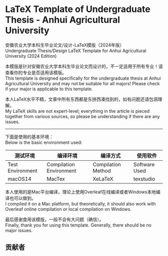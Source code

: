 # LaTeX Template of Undergraduate Thesis - Anhui Agricultural University
安徽农业大学本科生毕业论文/设计-LaTeX模版（2024年版）  
Undergraduate Thesis/Design LaTeX Template for Anhui Agricultural University (2024 Edition)

本模版是针对安徽农业大学本科生毕业论文而设计的，不一定适用于所有专业！请查看你的专业是否适用该模版。  
This template is designed specifically for the undergraduate thesis at Anhui Agricultural University and may not be suitable for all majors! Please check if your major is applicable to this template.

本人LaTeX水平不精，文章中所有东西都是东拼西凑找到的，如有问题还请包涵理解。  
My LaTeX skills are not expert-level; everything in the article is pieced together from various sources, so please be understanding if there are any issues.

---------------
下面是使用的基本环境：  
Below is the basic environment used:

| 测试环境 | 编译环境 | 编译方式 | 使用软件   |
|---------|---------|---------|-----------|
| Test Environment | Compilation Environment| Compilation Method	 | Software Used |
| macOS14 | MacTex  | XeLaTeX | texstudio |

本人使用的是Mac平台编译，理论上使用Overleaf在线编译或者Windows本地编译也可以做到。  
I compiled it on a Mac platform, but theoretically, it should also work with Overleaf online compilation or local compilation on Windows.

最后感谢食用该模版，一般不会有大问题（确信）。  
Finally, thank you for using this template. Generally, there should be no major issues.

## 贡献者
<a href="https://github.com/Lancelot-wy">
  <img src="" />
</a>
